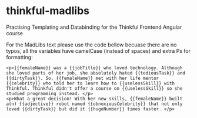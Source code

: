 # thinkful-madlibs
Practising Templating and Databinding for the Thinkful Frontend Angular course

For the MadLibs text please use the code bellow becuase there are no typos, all the variables have camelCase (instead of spaces) and extra Ps for formatting:

```
<p>{{femaleName}} was a {{jobTitle}} who loved technology. Although she loved parts of her job, she absolutely hated {{tediousTask}} and {{dirtyTask}}. So, {{femaleName}} met with her life mentor {{celebrity}} who told her to learn how to {{uselessSkill}} with Thinkful. Thinkful didn't offer a course on {{uselessSkill}} so she studied programming instead. </p>
<p>What a great decision! With her new skills, {{femaleName}} built a(n) {{adjective}} robot named {{obnoxiousCelebrity}} that not only loved {{dirtyTask}} but did it {{hugeNumber}} times faster. </p>
```
